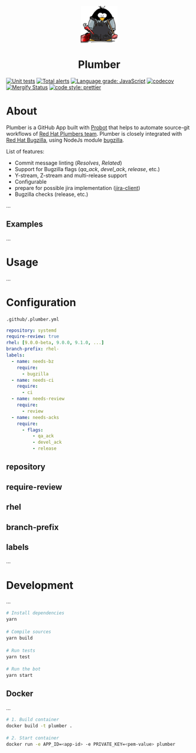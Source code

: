 <p align="center">
  <img src="https://github.com/redhat-plumbers-in-action/team/blob/93529c3358426556a83eb5487f30c9f70c3b2671/members/black-plumber.png" width="100" />
  <h1 align="center">Plumber</h1>
</p>

[![Unit tests](https://github.com/jamacku/plumber/actions/workflows/unit-tests.yml/badge.svg)](https://github.com/jamacku/plumber/actions/workflows/unit-tests.yml) [![Total alerts](https://img.shields.io/lgtm/alerts/g/jamacku/plumber.svg?logo=lgtm&logoWidth=18)](https://lgtm.com/projects/g/jamacku/plumber/alerts/) [![Language grade: JavaScript](https://img.shields.io/lgtm/grade/javascript/g/jamacku/plumber.svg?logo=lgtm&logoWidth=18)](https://lgtm.com/projects/g/jamacku/plumber/context:javascript) [![codecov](https://codecov.io/gh/jamacku/plumber/branch/main/graph/badge.svg?token=unm06qu4vI)](https://codecov.io/gh/jamacku/plumber) [![Mergify Status][mergify-status]][mergify] [![code style: prettier](https://img.shields.io/badge/code_style-prettier-ff69b4.svg?style=flat)](https://github.com/prettier/prettier)

[mergify]: https://mergify.com
[mergify-status]: https://img.shields.io/endpoint.svg?url=https://api.mergify.com/v1/badges/jamacku/plumber&style=flat

# About

Plumber is a GitHub App built with [Probot](https://github.com/probot/probot) that helps to automate source-git workflows of [Red Hat Plumbers team](https://github.com/redhat-plumbers). Plumber is closely integrated with [Red Hat Bugzilla](https://github.com/redhat-plumbers), using NodeJs module [bugzilla](https://github.com/Mossop/bugzilla-ts).

List of features:

- Commit message linting (_Resolves_, _Related_)
- Support for Bugzilla flags (_qa_ack_, _devel_ack_, _release_, etc.)
- Y-stream, Z-stream and multi-release support
- Configurable
- prepare for possible jira implementation ([jira-client](https://www.npmjs.com/package/jira-client))
- Bugzilla checks (release, etc.)

...

## Examples

...

# Usage

...

# Configuration

`.github/.plumber.yml`

```yml
repository: systemd
require-review: true
rhel: [9.0.0-beta, 9.0.0, 9.1.0, ...]
branch-prefix: rhel-
labels:
  - name: needs-bz
    require:
      - bugzilla
  - name: needs-ci
    require:
      - ci
  - name: needs-review
    require:
      - review
  - name: needs-acks
    require:
      - flags:
          - qa_ack
          - devel_ack
          - release
```

## repository

## require-review

## rhel

## branch-prefix

## labels

...

# Development

...

```sh
# Install dependencies
yarn

# Compile sources
yarn build

# Run tests
yarn test

# Run the bot
yarn start
```

## Docker

...

```sh
# 1. Build container
docker build -t plumber .

# 2. Start container
docker run -e APP_ID=<app-id> -e PRIVATE_KEY=<pem-value> plumber
```
